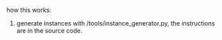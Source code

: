 how this works:

1. generate instances with /tools/instance_generator.py, the instructions are in the source code.